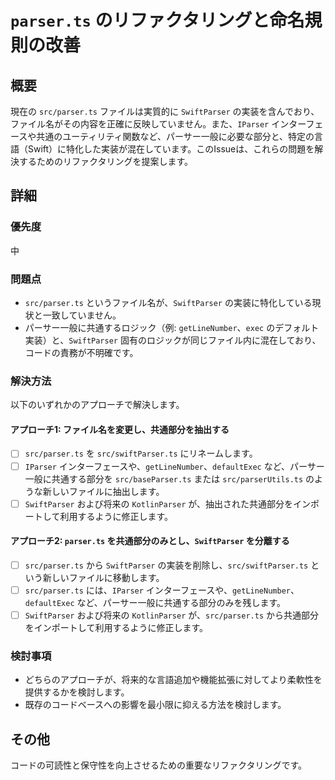 # `parser.ts` のリファクタリングと命名規則の改善

## 概要

現在の `src/parser.ts` ファイルは実質的に `SwiftParser` の実装を含んでおり、ファイル名がその内容を正確に反映していません。また、`IParser` インターフェースや共通のユーティリティ関数など、パーサー一般に必要な部分と、特定の言語（Swift）に特化した実装が混在しています。このIssueは、これらの問題を解決するためのリファクタリングを提案します。

## 詳細

### 優先度

中

### 問題点

- `src/parser.ts` というファイル名が、`SwiftParser` の実装に特化している現状と一致していません。
- パーサー一般に共通するロジック（例: `getLineNumber`、`exec` のデフォルト実装）と、`SwiftParser` 固有のロジックが同じファイル内に混在しており、コードの責務が不明確です。

### 解決方法

以下のいずれかのアプローチで解決します。

#### アプローチ1: ファイル名を変更し、共通部分を抽出する

- [ ] `src/parser.ts` を `src/swiftParser.ts` にリネームします。
- [ ] `IParser` インターフェースや、`getLineNumber`、`defaultExec` など、パーサー一般に共通する部分を `src/baseParser.ts` または `src/parserUtils.ts` のような新しいファイルに抽出します。
- [ ] `SwiftParser` および将来の `KotlinParser` が、抽出された共通部分をインポートして利用するように修正します。

#### アプローチ2: `parser.ts` を共通部分のみとし、`SwiftParser` を分離する

- [ ] `src/parser.ts` から `SwiftParser` の実装を削除し、`src/swiftParser.ts` という新しいファイルに移動します。
- [ ] `src/parser.ts` には、`IParser` インターフェースや、`getLineNumber`、`defaultExec` など、パーサー一般に共通する部分のみを残します。
- [ ] `SwiftParser` および将来の `KotlinParser` が、`src/parser.ts` から共通部分をインポートして利用するように修正します。

### 検討事項

- どちらのアプローチが、将来的な言語追加や機能拡張に対してより柔軟性を提供するかを検討します。
- 既存のコードベースへの影響を最小限に抑える方法を検討します。

## その他

コードの可読性と保守性を向上させるための重要なリファクタリングです。